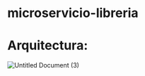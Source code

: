 # microservicio-libreria
# Arquitectura:
![Untitled Document (3)](https://user-images.githubusercontent.com/62773610/128619553-1338cede-f054-4533-bb48-8d22f43a7508.png)
